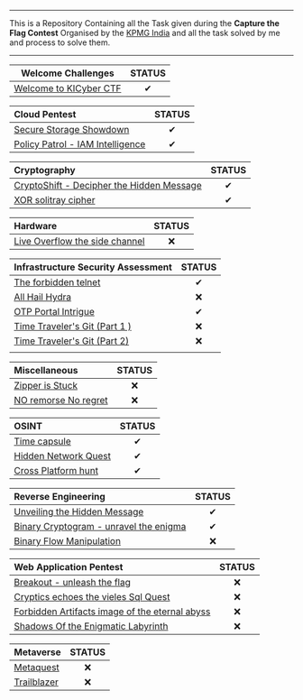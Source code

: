 <hr>

This is a Repository Containing all the Task given during the **Capture the Flag Contest** Organised by the [KPMG India](https://kicyber.ctfd.io/) and all the task solved by me and process to solve them.
<hr>

|                    Welcome Challenges                     | STATUS |
|:---------------------------------------------------------:|:------:|
| [Welcome to KICyber CTF](Welcome%20to%20KICyber%20CTF.md) |   ✔    |

|                       Cloud Pentest                       | STATUS |
|:----------------------------------------------------------|:------:|
| [Secure Storage Showdown](Secure%20Storage%20Showdown.md) |     ✔   |
| [Policy Patrol - IAM Intelligence](Policy%20Patrol%20-%20IAM%20Intelligence.md)     |  ✔      |

|        Cryptography                       | STATUS |
|:------------------------------------------|:------:|
| [CryptoShift - Decipher the Hidden Message](CryptoShift%20-%20Decipher%20the%20Hidden%20Message.md) |   ✔    |
| [XOR solitray cipher](XOR%20solitray%20cipher.md)                       |   ✔    |

| Hardware | STATUS |
|:---------|:------:|
| [Live Overflow the side channel](Live%20Overflow%20the%20side%20channel.md)         | ❌  |

|                     Infrastructure Security Assessment                      | STATUS |
|:----------------------------------------------------------------------------|:------:|
|             [The forbidden telnet](The%20forbidden%20telnet.md)             |   ✔    |
|                   [All Hail Hydra](All%20Hail%20Hydra.md)                   |   ❌   |
|              [OTP Portal Intrigue](OTP%20Portal%20Intrigue.md)              |   ✔    |
| [Time Traveler's Git (Part 1 )](Time%20Traveler's%20Git%20(Part%201%20).md) |   ❌   |
|   [Time Traveler's Git (Part 2)](Time%20Traveler's%20Git%20(Part%202).md)   |   ❌   |
|                                                                             |        |

|                     Miscellaneous                     | STATUS |
|:------------------------------------------------------|:------:|
|       [Zipper is Stuck](Zipper%20is%20Stuck.md)       |   ❌   |
| [NO remorse No regret](NO%20remorse%20No%20regret.md) |   ❌   |

| OSINT | STATUS |
|:-----|:------:|
|[Time capsule](Time%20capsule.md)  |  ✔    |
|[Hidden Network Quest](Hidden%20Network%20Quest.md)| ✔ |
|[Cross Platform hunt](Cross%20Platform%20hunt.md) |  ✔   |

|                                      Reverse Engineering                                      | STATUS |
|:----------------------------------------------------------------------------------------------|:------:|
|             [Unveiling the Hidden Message](Unveiling%20the%20Hidden%20Message.md)             | ✔      |
| [Binary Cryptogram - unravel the enigma](Binary%20Cryptogram%20-%20unravel%20the%20enigma.md) | ✔     |
|                  [Binary Flow Manipulation](Binary%20Flow%20Manipulation.md)                  | ❌     |

| Web Application Pentest                         | STATUS |
|:------------------------------------------------|:------:|
| [Breakout - unleash the flag](Breakout%20-%20unleash%20the%20flag.md)                     |   ❌  |
| [Cryptics echoes the vieles Sql Quest](Cryptics%20echoes%20the%20vieles%20Sql%20Quest.md)            |   ❌  |
| [Forbidden Artifacts image of the eternal abyss](Forbidden%20Artifacts%20image%20of%20the%20eternal%20abyss.md)  |   ❌  |
| [Shadows Of the Enigmatic Labyrinth](Shadows%20Of%20the%20Enigmatic%20Labyrinth.md)              |   ❌  |

|  Metaverse  | STATUS |
|:------------|:------:|
| [Metaquest](Metaquest.md)   |   ❌   |
| [Trailblazer](Trailblazer.md) |   ❌   |

